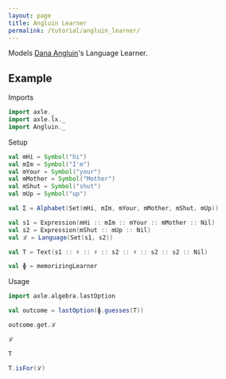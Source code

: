 ```yaml
---
layout: page
title: Angluin Learner
permalink: /tutorial/angluin_learner/
---
```


Models [Dana Angluin](https://en.wikipedia.org/wiki/Dana_Angluin)'s Language Learner.

## Example

Imports

```scala mdoc:silent
import axle._
import axle.lx._
import Angluin._
```

Setup

```scala mdoc:silent
val mHi = Symbol("hi")
val mIm = Symbol("I'm")
val mYour = Symbol("your")
val mMother = Symbol("Mother")
val mShut = Symbol("shut")
val mUp = Symbol("up")

val Σ = Alphabet(Set(mHi, mIm, mYour, mMother, mShut, mUp))

val s1 = Expression(mHi :: mIm :: mYour :: mMother :: Nil)
val s2 = Expression(mShut :: mUp :: Nil)
val ℒ = Language(Set(s1, s2))

val T = Text(s1 :: ♯ :: ♯ :: s2 :: ♯ :: s2 :: s2 :: Nil)

val ɸ = memorizingLearner
```

Usage

```scala mdoc
import axle.algebra.lastOption

val outcome = lastOption(ɸ.guesses(T))

outcome.get.ℒ

ℒ

T

T.isFor(ℒ)
```
